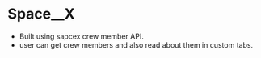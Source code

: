 # Space__X
 * Built using sapcex crew member API.
 * user can get crew members and also read about them in custom tabs.
 
